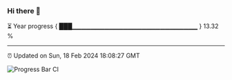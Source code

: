 ### Hi there 👋

⏳ Year progress { ███▁▁▁▁▁▁▁▁▁▁▁▁▁▁▁▁▁▁▁▁▁▁▁▁▁▁▁ } 13.32 %

---

⏰ Updated on Sun, 18 Feb 2024 18:08:27 GMT

![Progress Bar CI](https://github.com/Shyam-Makwana/GitHub-Actions-Demo/workflows/Progress%20Bar%20CI/badge.svg)
